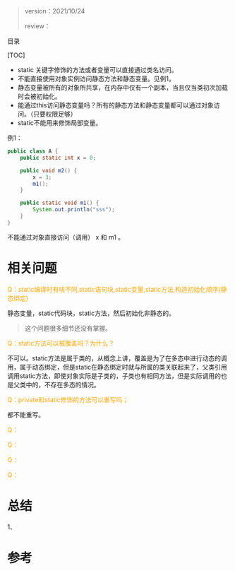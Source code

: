 > version：2021/10/24
>
> review：



目录

[TOC]



- static 关键字修饰的方法或者变量可以直接通过类名访问。
- 不能直接使用对象实例访问静态方法和静态变量。见例1。
- 静态变量被所有的对象所共享，在内存中仅有一个副本，当且仅当类初次加载时会被初始化。
- 能通过this访问静态变量吗？所有的静态方法和静态变量都可以通过对象访问。（只要权限足够）
- static不能用来修饰局部变量。



例1：

```java
public class A {
    public static int x = 0;

    public void m2() {
        x = 3;
        m1();
    }

    public static void m1() {
        System.out.println("sss");
    }
}
```

不能通过对象直接访问（调用） x 和 m1 。



# 相关问题

<font color='orange'>Q：static编译时有啥不同,static语句块,static变量,static方法,构造初始化顺序(静态绑定)</font>

静态变量，static代码块，static方法，然后初始化非静态的。

> 这个问题很多细节还没有掌握。

<font color='orange'>Q：static方法可以被覆盖吗？为什么？</font>

不可以。static方法是属于类的，从概念上讲，覆盖是为了在多态中进行动态的调用，属于动态绑定，但是static在静态绑定时就与所属的类关联起来了，父类引用调用static方法，即使对象实际是子类的，子类也有相同方法，但是实际调用的也是父类中的，不存在多态的情况。

<font color='orange'>Q：private和static修饰的方法可以重写吗；</font>

都不能重写。

<font color='orange'>Q：</font>



<font color='orange'>Q：</font>



<font color='orange'>Q：</font>



<font color='orange'>Q：</font>



# 总结

1、



# 参考

